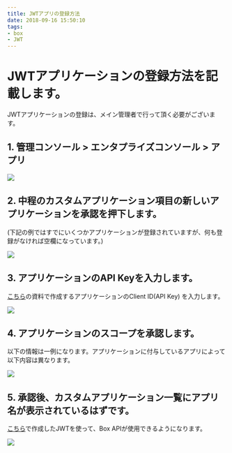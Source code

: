 ```yaml
---
title: JWTアプリの登録方法
date: 2018-09-16 15:50:10
tags: 
- box
- JWT
---
```

# JWTアプリケーションの登録方法を記載します。

JWTアプリケーションの登録は、メイン管理者で行って頂く必要がございます。

## 1. 管理コンソール > エンタプライズコンソール > アプリ

![](https://cloud.box.com/shared/static/lzolowz1eox6xj4q5ug1d0yinyi4tawt.png)

## 2. 中程のカスタムアプリケーション項目の新しいアプリケーションを承認を押下します。

(下記の例ではすでにいくつかアプリケーションが登録されていますが、何も登録がなければ空欄になっています。)

![](https://cloud.box.com/shared/static/h04dgvshdwd4s7gnahy8togd0zzd4itd.png)

## 3. アプリケーションのAPI Keyを入力します。

[こちら](https://qiita.com/daichiiiiiii/items/d54b856ebaf9f00c528b)の資料で作成するアプリケーションのClient ID(API Key) を入力します。　

![](https://cloud.box.com/shared/static/r5656t9jg9tcb1gmf3xh1nl7443oejrv.png)

## 4. アプリケーションのスコープを承認します。

以下の情報は一例になります。アプリケーションに付与しているアプリによって以下内容は異なります。

![](https://cloud.box.com/shared/static/1xpmhwvlejnrtn1yqena0tvgkff0bh1q.png)

## 5. 承認後、カスタムアプリケーション一覧にアプリ名が表示されているはずです。

[こちら](https://qiita.com/daichiiiiiii/items/d54b856ebaf9f00c528b)で作成したJWTを使って、Box APIが使用できるようになります。

![](https://cloud.box.com/shared/static/odnwc1x6a0ybtrapmw1cwo3s1vultmsp.png)
